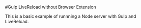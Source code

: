 #Gulp LiveReload without Browser Extension

This is a basic example of runnning a Node server with Gulp and LiveReload.
